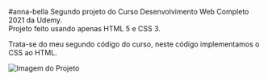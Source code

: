 #anna-bella
Segundo projeto do Curso Desenvolvimento Web Completo 2021 da Udemy.<br>
Projeto feito usando apenas HTML 5 e CSS 3.

Trata-se do meu segundo código do curso, neste código implementamos o CSS ao HTML.

<img src="./img/anna-bella" alt="Imagem do Projeto">
